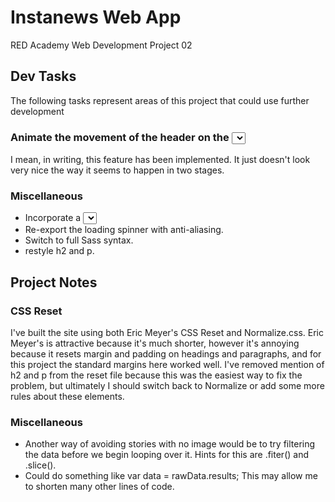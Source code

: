 # Instanews Web App

RED Academy Web Development Project 02

## Dev Tasks

The following tasks represent areas of this project that could use further development

### Animate the movement of the header on the <select> change

I mean, in writing, this feature has been implemented. It just doesn't look very nice the way it seems to happen in two stages.

### Miscellaneous

- Incorporate a <select> field with custom styles applied (you will need a jQuery plugin for this such as Selectric).
- Re-export the loading spinner with anti-aliasing.
- Switch to full Sass syntax.
- restyle h2 and p.

## Project Notes

### CSS Reset

I've built the site using both Eric Meyer's CSS Reset and Normalize.css. Eric Meyer's is attractive because it's much shorter, however it's annoying because it resets margin and padding on headings and paragraphs, and for this project the standard margins here worked well. I've removed mention of h2 and p from the reset file because this was the easiest way to fix the problem, but ultimately I should switch back to Normalize or add some more rules about these elements.

### Miscellaneous

- Another way of avoiding stories with no image would be to try filtering the data before we begin looping over it. Hints for this are .fiter() and .slice().
- Could do something like var data = rawData.results; This may allow me to shorten many other lines of code.

